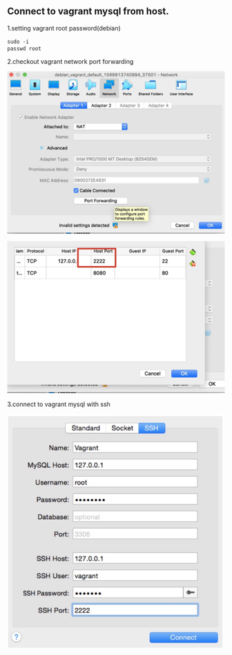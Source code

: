 ## Connect to vagrant mysql from host.
1.setting vagrant root password(debian)
```shell script
sudo -i
passwd root
```
2.checkout vagrant network port forwarding

![avatar](img/1569079322443.jpg)

![avatar](img/1569079348117.jpg)

3.connect to vagrant mysql with ssh

![avatar](img/1569079230590.jpg)

